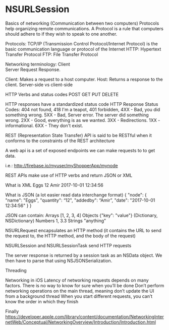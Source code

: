 # NSURLSession
Basics of networking (Communication between two computers)
Protocols help organizing remote communications. 
A Protocol is a rule that computers should adhere to if they wish to speak to one another.


Protocols:
TCP/IP (Transmission Control Protocol/Internet Protocol) is the basic communication language or protocol of the Internet
HTTP: Hypertext Transfer Protocol 
FTP: File Transfer Protocol

Networking terminology: 
	Client	
	Server
	Request
	Response.


Client: Makes a request to a host computer. Host: Returns a response to the client.
Server-side vs client-side

HTTP
Verbs and status codes
	POST
	GET	
	PUT
	DELETE

HTTP responses have a standardized status code
HTTP Response Status Codes: 
	404 not found, 418 I'm a teapot, 401 forbidden,
	4XX - Bad, you did something wrong.
	5XX - Bad, Server error. The server did something wrong.
	2XX - Good, everything is as we wanted.
	3XX - Redirections.
	1XX - informational.
	6XX - They don't exist.


REST (Representation State Transfer) 
API is said to be RESTful when it conforms to the constraints of the REST architecture

A web api is a set of exposed endpoints we can make requests to to get data.

i.e.: http://firebase.io/myuser/myShopperApp/mynode

REST APIs make use of HTTP verbs and return JSON or XML 


What is XML 
<node name=“Eggs”>
      <name>Eggs</name>
      <quantity>12</quantity>
      <addedby>Amir</addedby>
      <date>2017-10-01 12:34:56 </date>
</node>

What is JSON (a lot easier read data interchange format)
{
  "node": {
    "name": "Eggs",
    "quantity": “12",
    "addedby": “Amir”,
    "date": "2017-10-01 12:34:56"
  }
}

JSON can contain:
    Arrays [1, 2, 3, 4]
    Objects {"key": "value"} (Dictionary, NSDictionary)
    Numbers 1, 3.3
    Strings "anything"


NSURLRequest encapsulates an HTTP method (it contains the URL to send the request to, the HTTP method, and the body of the request)

NSURLSession and NSURLSessionTask send HTTP requests

The server response is returned by a session task as an NSData object. 
We then have to parse that using NSJSONSerialization.


Threading

Networking in iOS
Latency of networking requests depends on many factors. There is no way to know for sure when you’ll be done
Don’t perform networking operations on the main thread, meaning don’t update the UI from a background thread
When you start different requests, you can’t know the order in which they finish



Finally
https://developer.apple.com/library/content/documentation/NetworkingInternetWeb/Conceptual/NetworkingOverview/Introduction/Introduction.html